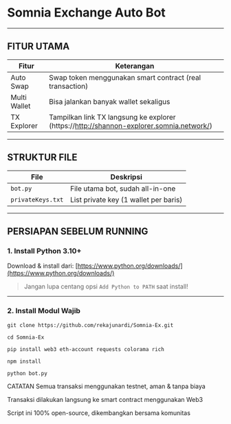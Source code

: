 # Somnia Exchange Auto Bot
---

## FITUR UTAMA

| Fitur              | Keterangan                                                                               |
|--------------------|------------------------------------------------------------------------------------------|
| Auto Swap          | Swap token menggunakan smart contract (real transaction)                                 |
| Multi Wallet       | Bisa jalankan banyak wallet sekaligus                                                    |
| TX Explorer          | Tampilkan link TX langsung ke explorer (https://http://shannon-explorer.somnia.network/) |

---

## STRUKTUR FILE

| File              | Deskripsi                                                               |
|-------------------|-------------------------------------------------------------------------|
| `bot.py`          | File utama bot, sudah all-in-one                                        |
| `privateKeys.txt` | List private key (1 wallet per baris)                                   |

---

## PERSIAPAN SEBELUM RUNNING

### 1. Install Python 3.10+
Download & install dari: [https://www.python.org/downloads/](https://www.python.org/downloads/)

> Jangan lupa centang opsi `Add Python to PATH` saat install!

---

### 2. Install Modul Wajib

```
git clone https://github.com/rekajunardi/Somnia-Ex.git
```
```
cd Somnia-Ex
```
```
pip install web3 eth-account requests colorama rich
```
```
npm install
```
```
python bot.py
```

CATATAN
Semua transaksi menggunakan testnet, aman & tanpa biaya

Transaksi dilakukan langsung ke smart contract menggunakan Web3 

Script ini 100% open-source, dikembangkan bersama komunitas

